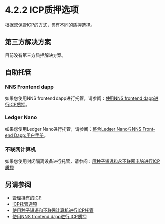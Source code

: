 # 4.2.2 ICP质押选项
根据您保管ICP的方式，您有不同的质押选择。

## 第三方解决方案
目前没有第三方质押解决方案。

## 自助托管
### NNS Frontend dapp
如果您使用NNS frontend dapp进行托管，请参阅：[使用NNS frontend dapp进行ICP质押](https://wiki.internetcomputer.org/wiki/ICP_staking_with_NNS_frontend_dapp)。

### Ledger Nano
如果您使用Ledger Nano进行托管，请参阅：[整合Ledger Nano与NNS Front-end Dapp:用户手册](https://medium.com/dfinity/integrating-ledger-nano-with-the-nns-front-end-dapp-user-manual-9c5600925e16)。

### 不联网计算机
如果您使用封闭隔离设备进行托管，请参阅：[用种子短语和永不联网电脑进行ICP质押](https://wiki.internetcomputer.org/wiki/ICP_staking_with_seed_phrase_and_air-gapped_computer)

## 另请参阅
* [管理持有的ICP](管理持有的ICP.md) 
* [ICP托管选项](ICP托管选项.md) 
* [使用种子短语和不联网计算机进行ICP托管](使用种子短语和不联网计算机进行ICP托管.md) 
* [使用NNS frontend dapp进行 ICP质押](https://wiki.internetcomputer.org/wiki/ICP_staking_with_NNS_frontend_dapp) 
